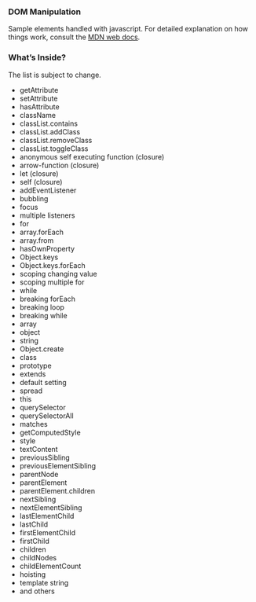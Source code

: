 ### DOM Manipulation
Sample elements handled with javascript. For detailed explanation on how things work, consult the [MDN web docs](https://developer.mozilla.org/en-US/).

### What’s Inside?
The list is subject to change.
* getAttribute
* setAttribute
* hasAttribute
* className
* classList.contains
* classList.addClass
* classList.removeClass
* classList.toggleClass
* anonymous self executing function (closure)
* arrow-function (closure)
* let (closure)
* self (closure)
* addEventListener
* bubbling
* focus
* multiple listeners
* for
* array.forEach
* array.from
* hasOwnProperty
* Object.keys
* Object.keys.forEach
* scoping changing value
* scoping multiple for
* while
* breaking forEach
* breaking loop
* breaking while
* array
* object
* string
* Object.create
* class
* prototype
* extends
* default setting
* spread
* this
* querySelector
* querySelectorAll
* matches
* getComputedStyle
* style
* textContent
* previousSibling
* previousElementSibling
* parentNode
* parentElement
* parentElement.children
* nextSibling
* nextElementSibling
* lastElementChild
* lastChild
* firstElementChild
* firstChild
* children
* childNodes
* childElementCount
* hoisting
* template string
* and others